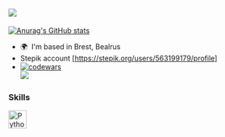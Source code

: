 ![](https://user-images.githubusercontent.com/18350557/176309783-0785949b-9127-417c-8b55-ab5a4333674e.gif)
============================================================================================================================
[![Anurag's GitHub stats](https://github-readme-stats.vercel.app/api?username=MarkOsovets)](https://github.com/MarkOsovets)
* 🌍  I'm based in Brest, Bealrus
* Stepik account [https://stepik.org/users/563199179/profile]
* [![codewars](https://www.codewars.com/users/Osovets/badges/large)](https://www.codewars.com/users/Mark%20Osovets)  
  ![](https://komarev.com/ghpvc/?username=MarkOsovets)

### Skills


<p align="left">
<a href="https://www.python.org/" target="_blank" rel="noreferrer"><img src="https://raw.githubusercontent.com/danielcranney/readme-generator/main/public/icons/skills/python-colored.svg" width="36" height="36" alt="Python" /></a>
</p>


